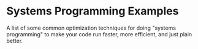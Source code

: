 # Systems Programming Examples

A list of some common optimization techniques for doing "systems programming" to
make your code run faster, more efficient, and just plain better.
